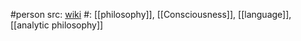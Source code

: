 #person 
src: [wiki](https://en.wikipedia.org/wiki/Donald_Davidson_(philosopher)) 
#: [[philosophy]], [[Consciousness]], [[language]], [[analytic philosophy]]

